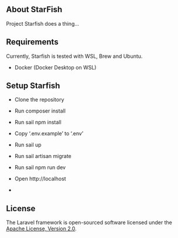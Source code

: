 ## About StarFish

Project Starfish does a thing...

## Requirements

Currently, Starfish is tested with WSL, Brew and Ubuntu. 

- Docker (Docker Desktop on WSL)

## Setup Starfish


- Clone the repository
- Run composer install
- Run sail npm install
- Copy ‘.env.example’ to ‘.env’
- Run sail up
- Run sail artisan migrate
- Run sail npm run dev
- Open http://localhost

- 
## License

The Laravel framework is open-sourced software licensed under the [Apache License, Version 2.0](https://opensource.org/license/apache-2-0/).
